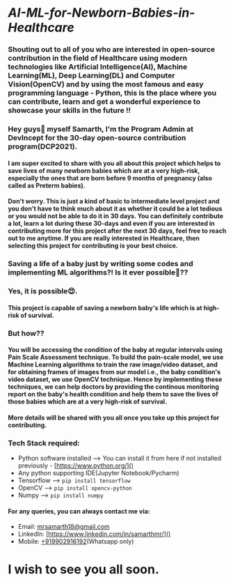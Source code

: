 # *AI-ML-for-Newborn-Babies-in-Healthcare*
### Shouting out to all of you who are interested in open-source contribution in the field of Healthcare using modern technologies like **Artificial Intelligence(AI), Machine Learning(ML), Deep Learning(DL) and Computer Vision(OpenCV)** and by using the most famous and easy programming language - **Python**, this is the place where you can contribute, learn and get a wonderful experience to showcase your skills in the future !!

### Hey guys👋 myself Samarth, I'm the Program Admin at DevIncept for the 30-day open-source contribution program(DCP2021).

#### I am super excited to share with you all about this project which helps to save lives of many newborn babies which are at a very high-risk, especially the ones that are born before 9 months of pregnancy (also called as Preterm babies).

#### Don't worry. This is just a kind of basic to intermediate level project and you don't have to think much about it as whether it could be a lot tedious or you would not be able to do it in 30 days. You can definitely contribute a lot, learn a lot during these 30-days and even if you are interested in contributing more for this project after the next 30 days, feel free to reach out to me anytime. If you are really interested in Healthcare, then selecting this project for contributing is your best choice.

### Saving a life of a baby just by writing some codes and implementing ML algorithms?! Is it ever possible🤔??

### Yes, it is possible😍.

#### This project is capable of saving a newborn baby's life which is at high-risk of survival.

### But how??

#### You will be accessing the condition of the baby at regular intervals using Pain Scale Assessment technique. To build the pain-scale model, we use **Machine Learning** algorithms to train the raw image/video dataset, and for obtaining frames of images from our model i.e., the baby condition's video dataset, we use **OpenCV** technique. Hence by implementing these techniques, we can help doctors by providing the continous monitoring report on the baby's health condition and help them to save the lives of those babies which are at a very high-risk of survival.

#### More details will be shared with you all once you take up this project for contributing. 

### Tech Stack required:
- Python software installed --> You can install it from here if not installed previously - [https://www.python.org/]()
- Any python supporting IDE(Jupyter Notebook/Pycharm)
- Tensorflow --> `pip install tensorflow`
- OpenCV --> `pip install opencv-python`
- Numpy --> `pip install numpy`

#### For any queries, you can always contact me via:
- Email: [mrsamarth18@gmail.com]()
- LinkedIn: [https://www.linkedin.com/in/samarthmr/]()
- Mobile: [+919902916192]()(Whatsapp only)

# I wish to see you all soon.
